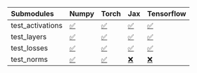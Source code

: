 | Submodules       | Numpy                                                                                                                           | Torch                                                                                                                           | Jax                                                                                                                             | Tensorflow                                                                                                                      |
|:-----------------|:--------------------------------------------------------------------------------------------------------------------------------|:--------------------------------------------------------------------------------------------------------------------------------|:--------------------------------------------------------------------------------------------------------------------------------|:--------------------------------------------------------------------------------------------------------------------------------|
| test_activations | <a href="https://github.com/unifyai/ivy/runs/7903726155?check_suite_focus=true" rel="noopener noreferrer" target="_blank">✅</a> | <a href="https://github.com/unifyai/ivy/runs/7903726770?check_suite_focus=true" rel="noopener noreferrer" target="_blank">✅</a> | <a href="https://github.com/unifyai/ivy/runs/7903727325?check_suite_focus=true" rel="noopener noreferrer" target="_blank">✅</a> | <a href="https://github.com/unifyai/ivy/runs/7903727855?check_suite_focus=true" rel="noopener noreferrer" target="_blank">✅</a> |
| test_layers      | <a href="https://github.com/unifyai/ivy/runs/7903726304?check_suite_focus=true" rel="noopener noreferrer" target="_blank">✅</a> | <a href="https://github.com/unifyai/ivy/runs/7903726922?check_suite_focus=true" rel="noopener noreferrer" target="_blank">✅</a> | <a href="https://github.com/unifyai/ivy/runs/7903727435?check_suite_focus=true" rel="noopener noreferrer" target="_blank">✅</a> | <a href="https://github.com/unifyai/ivy/runs/7903727971?check_suite_focus=true" rel="noopener noreferrer" target="_blank">✅</a> |
| test_losses      | <a href="https://github.com/unifyai/ivy/runs/7903726430?check_suite_focus=true" rel="noopener noreferrer" target="_blank">✅</a> | <a href="https://github.com/unifyai/ivy/runs/7903727066?check_suite_focus=true" rel="noopener noreferrer" target="_blank">✅</a> | <a href="https://github.com/unifyai/ivy/runs/7903727576?check_suite_focus=true" rel="noopener noreferrer" target="_blank">✅</a> | <a href="https://github.com/unifyai/ivy/runs/7903728125?check_suite_focus=true" rel="noopener noreferrer" target="_blank">✅</a> |
| test_norms       | <a href="https://github.com/unifyai/ivy/runs/7903726656?check_suite_focus=true" rel="noopener noreferrer" target="_blank">✅</a> | <a href="https://github.com/unifyai/ivy/runs/7903727204?check_suite_focus=true" rel="noopener noreferrer" target="_blank">✅</a> | <a href="https://github.com/unifyai/ivy/runs/7903727704?check_suite_focus=true" rel="noopener noreferrer" target="_blank">❌</a> | <a href="https://github.com/unifyai/ivy/runs/7903728253?check_suite_focus=true" rel="noopener noreferrer" target="_blank">❌</a> |